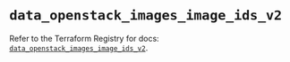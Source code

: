 # `data_openstack_images_image_ids_v2`

Refer to the Terraform Registry for docs: [`data_openstack_images_image_ids_v2`](https://registry.terraform.io/providers/terraform-provider-openstack/openstack/3.0.0/docs/data-sources/images_image_ids_v2).
